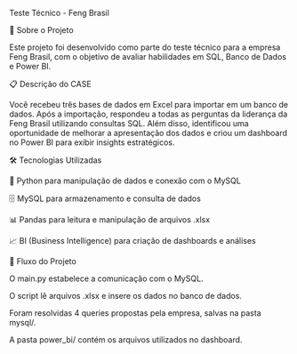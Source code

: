 Teste Técnico - Feng Brasil

📌 Sobre o Projeto

Este projeto foi desenvolvido como parte do teste técnico para a empresa Feng Brasil, com o objetivo de avaliar habilidades em SQL, Banco de Dados e Power BI.

📋 Descrição do CASE

Você recebeu três bases de dados em Excel para importar em um banco de dados. Após a importação, respondeu a todas as perguntas da liderança da Feng Brasil utilizando consultas SQL. Além disso, identificou uma oportunidade de melhorar a apresentação dos dados e criou um dashboard no Power BI para exibir insights estratégicos.

🛠️ Tecnologias Utilizadas

🐍 Python para manipulação de dados e conexão com o MySQL

🗄️ MySQL para armazenamento e consulta de dados

📊 Pandas para leitura e manipulação de arquivos .xlsx

📈 BI (Business Intelligence) para criação de dashboards e análises

🔄 Fluxo do Projeto

O main.py estabelece a comunicação com o MySQL.

O script lê arquivos .xlsx e insere os dados no banco de dados.

Foram resolvidas 4 queries propostas pela empresa, salvas na pasta mysql/.

A pasta power_bi/ contém os arquivos utilizados no dashboard.

